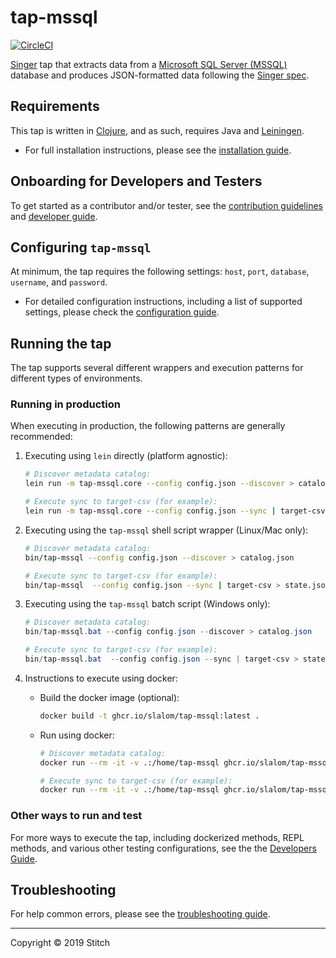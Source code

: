 # tap-mssql

[![CircleCI](https://circleci.com/gh/singer-io/tap-mssql.svg?style=svg)](https://circleci.com/gh/singer-io/tap-mssql)

[Singer](https://www.singer.io/) tap that extracts data from a [Microsoft SQL Server (MSSQL)](https://www.microsoft.com/en-us/sql-server/default.aspx) database and produces JSON-formatted data following the [Singer spec](https://github.com/singer-io/getting-started/blob/master/docs/SPEC.md).

## Requirements

This tap is written in [Clojure](https://clojure.org/), and as such, requires Java and [Leiningen](https://leiningen.org/).

* For full installation instructions, please see the [installation guide](docs/installation.md).

## Onboarding for Developers and Testers

To get started as a contributor and/or tester, see the [contribution guidelines](docs/CONTRIBUTING.md) and [developer guide](docs/dev_guide.md).

## Configuring `tap-mssql`

At minimum, the tap requires the following settings: `host`, `port`, `database`, `username`, and `password`.

* For detailed configuration instructions, including a list of supported settings, please check the [configuration guide](docs/config.md).

## Running the tap

The tap supports several different wrappers and execution patterns for different types of environments.

### Running in production

When executing in production, the following patterns are generally recommended:

1. Executing using `lein` directly (platform agnostic):

    ```bash
    # Discover metadata catalog:
    lein run -m tap-mssql.core --config config.json --discover > catalog.json

    # Execute sync to target-csv (for example):
    lein run -m tap-mssql.core --config config.json --sync | target-csv > state.json
    ```

2. Executing using the `tap-mssql` shell script wrapper (Linux/Mac only):

    ```bash
    # Discover metadata catalog:
    bin/tap-mssql --config config.json --discover > catalog.json

    # Execute sync to target-csv (for example):
    bin/tap-mssql  --config config.json --sync | target-csv > state.json
    ```

3. Executing using the `tap-mssql` batch script (Windows only):

    ```powershell
    # Discover metadata catalog:
    bin/tap-mssql.bat --config config.json --discover > catalog.json

    # Execute sync to target-csv (for example):
    bin/tap-mssql.bat  --config config.json --sync | target-csv > state.json
    ```

4. Instructions to execute using docker:

    * Build the docker image (optional):

        ```bash
        docker build -t ghcr.io/slalom/tap-mssql:latest .
        ```

    * Run using docker:

        ```bash
        # Discover metadata catalog:
        docker run --rm -it -v .:/home/tap-mssql ghcr.io/slalom/tap-mssql:latest --config config.json --discover > catalog.json

        # Execute sync to target-csv (for example):
        docker run --rm -it -v .:/home/tap-mssql ghcr.io/slalom/tap-mssql:latest --config config.json --sync | target-csv > state.json
        ```

### Other ways to run and test

For more ways to execute the tap, including dockerized methods, REPL methods, and various other testing configurations, see the the [Developers Guide](docs/dev_guide.md).

## Troubleshooting

For help common errors, please see the [troubleshooting guide](docs/troubleshooting.md).

---

Copyright &copy; 2019 Stitch
